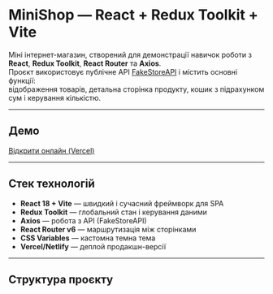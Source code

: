 # MiniShop — React + Redux Toolkit + Vite

Міні інтернет-магазин, створений для демонстрації навичок роботи з **React**, **Redux Toolkit**, **React Router** та **Axios**.  
Проєкт використовує публічне API [FakeStoreAPI](https://fakestoreapi.com) і містить основні функції:  
відображення товарів, детальна сторінка продукту, кошик з підрахунком сум і керування кількістю.

---

## Демо

[Відкрити онлайн (Vercel)](https://51-react-app-with-library.vercel.app/)

---

## Стек технологій

- **React 18 + Vite** — швидкий і сучасний фреймворк для SPA
- **Redux Toolkit** — глобальний стан і керування даними
- **Axios** — робота з API (FakeStoreAPI)
- **React Router v6** — маршрутизація між сторінками
- **CSS Variables** — кастомна темна тема
- **Vercel/Netlify** — деплой продакшн-версії

---

## Структура проєкту
